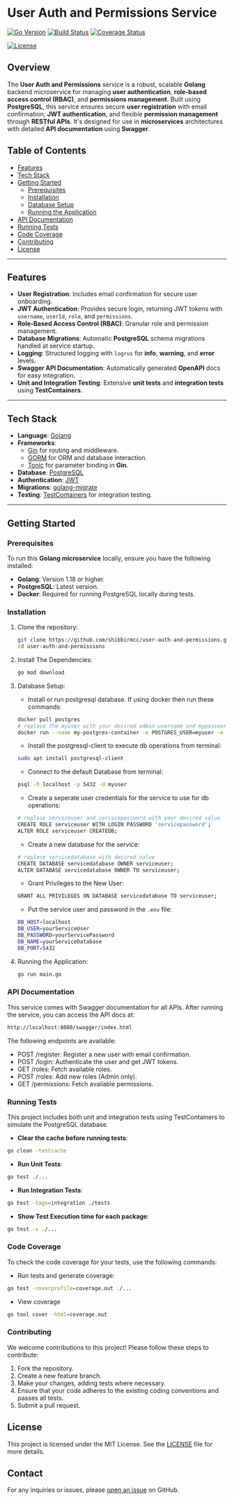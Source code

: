# **User Auth and Permissions Service**

[![Go Version](https://img.shields.io/github/go-mod/go-version/shibbirmcc/user-auth-and-permissions)](https://golang.org)
[![Build Status](https://github.com/shibbirmcc/user-auth-and-permissions/actions/workflows/ci.yml/badge.svg?branch=develop)](https://github.com/shibbirmcc/user-auth-and-permissions/actions)
[![Coverage Status](https://codecov.io/gh/shibbirmcc/user-auth-and-permissions/branch/develop/graph/badge.svg)](https://codecov.io/gh/shibbirmcc/user-auth-and-permissions)



[![License](https://img.shields.io/github/license/shibbirmcc/user-auth-and-permissions)](LICENSE)

## **Overview**

The **User Auth and Permissions** service is a robust, scalable **Golang** backend microservice for managing **user authentication**, **role-based access control (RBAC)**, and **permissions management**. Built using **PostgreSQL**, this service ensures secure **user registration** with email confirmation, **JWT authentication**, and flexible **permission management** through **RESTful APIs**. It's designed for use in **microservices** architectures with detailed **API documentation** using **Swagger**.

## **Table of Contents**

- [Features](#features)
- [Tech Stack](#tech-stack)
- [Getting Started](#getting-started)
  - [Prerequisites](#prerequisites)
  - [Installation](#installation)
  - [Database Setup](#database-setup)
  - [Running the Application](#running-the-application)
- [API Documentation](#api-documentation)
- [Running Tests](#running-tests)
- [Code Coverage](#code-coverage)
- [Contributing](#contributing)
- [License](#license)

---

## **Features**

- **User Registration**: Includes email confirmation for secure user onboarding.
- **JWT Authentication**: Provides secure login, returning JWT tokens with `username`, `userId`, `role`, and `permissions`.
- **Role-Based Access Control (RBAC)**: Granular role and permission management.
- **Database Migrations**: Automatic **PostgreSQL** schema migrations handled at service startup.
- **Logging**: Structured logging with `logrus` for **info**, **warning**, and **error** levels.
- **Swagger API Documentation**: Automatically generated **OpenAPI** docs for easy integration.
- **Unit and Integration Testing**: Extensive **unit tests** and **integration tests** using **TestContainers**.

---

## **Tech Stack**

- **Language**: [Golang](https://golang.org)
- **Frameworks**:
  - [Gin](https://github.com/gin-gonic/gin) for routing and middleware.
  - [GORM](https://gorm.io/) for ORM and database interaction.
  - [Tonic](https://github.com/loopfz/golang-swiss-army-knife/tree/master/tonic) for parameter binding in **Gin**.
- **Database**: [PostgreSQL](https://www.postgresql.org/)
- **Authentication**: [JWT](https://github.com/dgrijalva/jwt-go)
- **Migrations**: [golang-migrate](https://github.com/golang-migrate/migrate)
- **Testing**: [TestContainers](https://github.com/testcontainers/testcontainers-go) for integration testing.

---

## **Getting Started**

### **Prerequisites**

To run this **Golang microservice** locally, ensure you have the following installed:

- **Golang**: Version 1.18 or higher.
- **PostgreSQL**: Latest version.
- **Docker**: Required for running PostgreSQL locally during tests.

### **Installation**

1. Clone the repository:

   ```bash
   git clone https://github.com/shibbirmcc/user-auth-and-permissions.git
   cd user-auth-and-permissions
   ```
2. Install The Dependencies:
    ```bash
    go mod download
    ```
3. Database Setup:
    - Install or run postgresql database. If using docker then run these commands:
    ```bash
    docker pull postgres
    # replace the myuser with your desired admin username and mypassword with your desired admin password
    docker run --name my-postgres-container -e POSTGRES_USER=myuser -e POSTGRES_PASSWORD=mypassword -e POSTGRES_DB=mydatabase -p 5432:5432 -d postgres
    ```
    - Install the postgresql-client to execute db operations from terminal:
    ```bash
    sudo apt install postgresql-client

    ```
    - Connect to the default Database from terminal:
    ```bash
    psql -h localhost -p 5432 -U myuser
    ```
    - Create a seperate user credentials for the service to use for db operations:
    ```bash
    # replace serviceuser and servicepassword with your desired value
    CREATE ROLE serviceuser WITH LOGIN PASSWORD 'servicepassword';
    ALTER ROLE serviceuser CREATEDB;
    ```
    - Create a new database for the service:
    ```bash
    # replace servicedatabase with desired value
    CREATE DATABASE servicedatabase OWNER serviceuser;
    ALTER DATABASE servicedatabase OWNER TO serviceuser;
    ```
    - Grant Privileges to the New User:
    ```bash
    GRANT ALL PRIVILEGES ON DATABASE servicedatabase TO serviceuser;
    ```
    - Put the service user and password in the `.env` file:
    ```bash
    DB_HOST=localhost
    DB_USER=yourServiceUser
    DB_PASSWORD=yourServicePassword
    DB_NAME=yourServiceDatabase
    DB_PORT=5432
    ```
4. Running the Application:
    ```bash
    go run main.go
    ```

### **API Documentation**
This service comes with Swagger documentation for all APIs. After running the service, you can access the API docs at:
```bash
http://localhost:8080/swagger/index.html
```
The following endpoints are available:

* POST /register: Register a new user with email confirmation.
* POST /login: Authenticate the user and get JWT tokens.
* GET /roles: Fetch available roles.
* POST /roles: Add new roles (Admin only).
* GET /permissions: Fetch available permissions.

### **Running Tests**
This project includes both unit and integration tests using TestContainers to simulate the PostgreSQL database.

- **Clear the cache before running tests**:
```bash
go clean -testcache
```
- **Run Unit Tests**:
```bash
go test ./...
```
- **Run Integration Tests**:
```bash
go test -tags=integration ./tests
```
- **Show Test Execution time for each package**:
```bash
go test -v ./...
```

### **Code Coverage**
To check the code coverage for your tests, use the following commands:
- Run tests and generate coverage:
```bash
go test -coverprofile=coverage.out ./...
```
- View coverage
```bash
go tool cover -html=coverage.out
```

### **Contributing**
We welcome contributions to this project! Please follow these steps to contribute:

1. Fork the repository.
2. Create a new feature branch.
3. Make your changes, adding tests where necessary.
4. Ensure that your code adheres to the existing coding conventions and passes all tests.
5. Submit a pull request.

## **License**
This project is licensed under the MIT License. See the [LICENSE](https://github.com/shibbirmcc/user-auth-and-permissions/blob/main/LICENSE) file for more details.

## **Contact**
For any inquiries or issues, please [open an issue](https://github.com/shibbirmcc/user-auth-and-permissions/issues) on GitHub.
